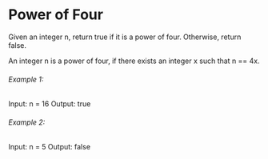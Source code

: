 # Power of Four

Given an integer n, return true if it is a power of four. Otherwise, return false.

An integer n is a power of four, if there exists an integer x such that n == 4x.

###### Example 1:

Input: n = 16
Output: true

###### Example 2:

Input: n = 5
Output: false